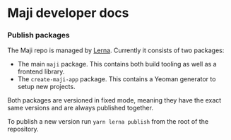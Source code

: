 # Maji developer docs

### Publish packages

The Maji repo is managed by [Lerna](https://github.com/lerna/lerna). Currently it consists of two packages:

* The main `maji` package. This contains both build tooling as well as a frontend library.
* The `create-maji-app` package. This contains a Yeoman generator to setup new projects.

Both packages are versioned in fixed mode, meaning they have the exact same versions and are always published together.

To publish a new version run `yarn lerna publish` from the root of the repository.